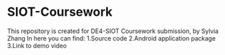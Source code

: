 # SIOT-Coursework
This repository is created for DE4-SIOT Coursework submission, by Sylvia Zhang
In here you can find:
  1.Source code
  2.Android application package
  3.Link to demo video
